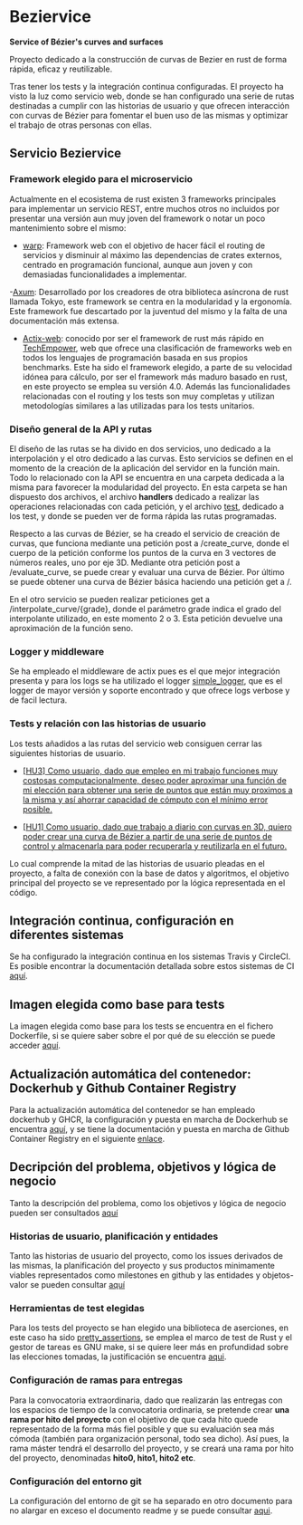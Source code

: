 # Beziervice

__Service of Bézier's curves and surfaces__

Proyecto dedicado a la construcción de curvas de Bezier en rust de forma rápida, eficaz y reutilizable.

Tras tener los tests y la integración continua configuradas. El proyecto ha visto la luz como servicio web, donde se han configurado una serie de rutas destinadas a cumplir con las historias de usuario y que ofrecen interacción con curvas de Bézier para fomentar el buen uso de las mismas y optimizar el trabajo de otras personas con ellas.

## Servicio Beziervice

### Framework elegido para el microservicio

Actualmente en el ecosistema de rust existen 3 frameworks principales para implementar un servicio REST, entre muchos otros no incluidos por presentar una versión aun muy joven del framework o notar un poco mantenimiento sobre el mismo:

- [warp](https://crates.io/crates/warp): Framework web con el objetivo de hacer fácil el routing de servicios y disminuir al máximo las dependencias de crates externos, centrado en programación funcional, aunque aun joven y con demasiadas funcionalidades a implementar.

-[Axum](https://crates.io/crates/axum): Desarrollado por los creadores de otra biblioteca asíncrona de rust llamada Tokyo, este framework se centra en la modularidad y la ergonomía. Este framework fue descartado por la juventud del mismo y la falta de una documentación más extensa.

- [Actix-web](https://crates.io/crates/actix-web): conocido por ser el framework de rust más rápido en [TechEmpower](https://www.techempower.com/benchmarks/#section=data-r20), web que ofrece una clasificación de frameworks web en todos los lenguajes de programación basada en sus propios benchmarks. Este ha sido el framework elegido, a parte de su velocidad idónea para cálculo, por ser el framework más maduro basado en rust, en este proyecto se emplea su versión 4.0. Además las funcionalidades relacionadas con el routing y los tests son muy completas y utilizan metodologías similares a las utilizadas para los tests unitarios.

### Diseño general de la API y rutas

El diseño de las rutas se ha divido en dos servicios, uno dedicado a la interpolación y el otro dedicado a las curvas. Esto servicios se definen en el momento de la creación de la aplicación del servidor en la función main. Todo lo relacionado con la API se encuentra en una carpeta dedicada a la misma para favorecer la modularidad del proyecto. En esta carpeta se han dispuesto dos archivos, el archivo __handlers__ dedicado a realizar las operaciones relacionadas con cada petición, y el archivo [test](../../Beziervice/src/api/tests.rs), dedicado a los test, y donde se pueden ver de forma rápida las rutas programadas.

Respecto a las curvas de Bézier, se ha creado el servicio de creación de curvas, que funciona mediante una petición post a /create_curve, donde el cuerpo de la petición conforme los puntos de la curva en 3 vectores de números reales, uno por eje 3D. Mediante otra petición post a /evaluate_curve, se puede crear y evaluar una curva de Bézier. Por último se puede obtener una curva de Bézier básica haciendo una petición get a /.

En el otro servicio se pueden realizar peticiones get a /interpolate_curve/{grade}, donde el parámetro grade indica el grado del interpolante utilizado, en este momento 2 o 3. Esta petición devuelve una aproximación de la función seno.

### Logger y middleware

Se ha empleado el middleware de actix pues es el que mejor integración presenta y para los logs se ha utilizado el logger [simple_logger](https://crates.io/crates/simple_logger), que es el logger de mayor versión y soporte encontrado y que ofrece logs verbose y de facil lectura.

### Tests y relación con las historias de usuario

Los tests añadidos a las rutas del servicio web consiguen cerrar las siguientes historias de usuario.

- [[HU3] Como usuario, dado que empleo en mi trabajo funciones muy costosas computacionalmente, deseo poder aproximar una función de mi elección para obtener una serie de puntos que están muy proximos a la misma y así ahorrar capacidad de cómputo con el mínimo error posible.](https://github.com/ajalba/beziervice/issues/3)

- [[HU1] Como usuario, dado que trabajo a diario con curvas en 3D, quiero poder crear una curva de Bézier a partir de una serie de puntos de control y almacenarla para poder recuperarla y reutilizarla en el futuro.](https://github.com/ajalba/beziervice/issues/1)

Lo cual comprende la mitad de las historias de usuario pleadas en el proyecto, a falta de conexión con la base de datos y algoritmos, el objetivo principal del proyecto se ve representado por la lógica representada en el código.


## Integración continua, configuración en diferentes sistemas

Se ha configurado la integración continua en los sistemas Travis y CircleCI. Es posible encontrar la documentación detallada sobre estos sistemas de CI [aquí](./docs/hito4/documentacion-ci.md).

## Imagen elegida como base para tests

La imagen elegida como base para los tests se encuentra en el fichero Dockerfile, si se quiere saber sobre el por qué de su elección se puede acceder [aquí](./docs/hito3/documentacion-dockerfile.md).

## Actualización automática del contenedor: Dockerhub y Github Container Registry

Para la actualización automática del contenedor se han empleado dockerhub y GHCR, la configuración y puesta en marcha de Dockerhub se encuentra [aquí](./docs/hito3/documentacion-dockerhub.md), y se tiene la documentación y puesta en marcha de Github Container Registry en el siguiente [enlace](./docs/hito3/documentacion-ghcr.md).

## Decripción del problema, objetivos y lógica de negocio

Tanto la descripción del problema, como los objetivos y lógica de negocio pueden ser consultados [aquí](./docs/hito0/objetivo-logica-negocio.md)

### Historias de usuario, planificación y entidades

Tanto las historias de usuario del proyecto, como los issues derivados de las mismas, la planificación del proyecto y sus productos minimamente viables representados como milestones en github y las entidades y objetos-valor se pueden consultar [aquí](./docs/hito1/planificacion-us-entidades.md)

### Herramientas de test elegidas

Para los tests del proyecto se han elegido una biblioteca de aserciones, en este caso ha sido [pretty_assertions](https://github.com/colin-kiegel/rust-pretty-assertions), se emplea el marco de test de Rust y el gestor de tareas es GNU make, si se quiere leer más en profundidad sobre las elecciones tomadas, la justificación se encuentra [aqui](./docs/hito2/justificacion-herramientas.md).

### Configuración de ramas para entregas

Para la convocatoria extraordinaria, dado que realizarán las entregas con los espacios de tiempo de la convocatoria ordinaria, se pretende crear __una rama por hito del proyecto__ con el objetivo de que cada hito quede representado de la forma más fiel posible y que su evaluación sea más cómoda (también para organización personal, todo sea dicho). Así pues, la rama máster tendrá el desarrollo del proyecto, y se creará una rama por hito del proyecto, denominadas __hito0, hito1, hito2 etc__.

### Configuración del entorno git

La configuración del entorno de git se ha separado en otro documento para no alargar en exceso el documento readme y se puede consultar [aqui](./docs/hito0/configuracion-entorno-git.md).
